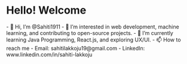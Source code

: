 <html>
  <h1>Hello! Welcome </h1>
  - 👋 Hi, I’m @Sahiti1911
  - 👀 I’m interested in web development, machine learning, and contributing to open-source projects.
  - 🌱 I’m currently learning Java Programming, React.js, and exploring UX/UI.
  - 📫 How to reach me
       - Email: sahitilakkoju19@gmail.com
       - LinkedIn: www.linkedin.com/in/sahiti-lakkoju
    
</html>
<!---
Sahiti1911/Sahiti1911 is a ✨ special ✨ repository because its `README.md` (this file) appears on your GitHub profile.
You can click the Preview link to take a look at your changes.
--->

